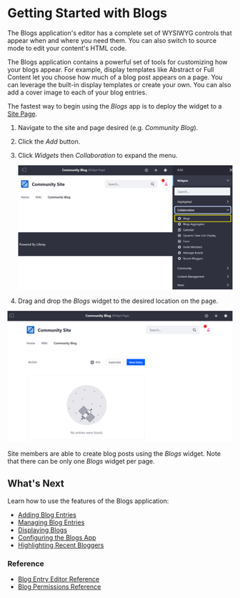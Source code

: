 # Getting Started with Blogs

The Blogs application's editor has a complete set of WYSIWYG controls that appear when and where you need them. You can also switch to source mode to edit your content's HTML code.

The Blogs application contains a powerful set of tools for customizing how your blogs appear. For example, display templates like Abstract or Full Content let you choose how much of a blog post appears on a page. You can leverage the built-in display templates or create your own. You can also add a cover image to each of your blog entries.

The fastest way to begin using the _Blogs_ app is to deploy the widget to a [Site Page](https://help.liferay.com/hc/articles/360029132211-Creating-Pages).

1. Navigate to the site and page desired (e.g. _Community Blog_).
1. Click the _Add_ button.
1. Click _Widgets_ then _Collaboration_ to expand the menu.

    ![Adding the Blogs widget to a page](./getting-started-with-blogs/images/01.png)

1. Drag and drop the _Blogs_ widget to the desired location on the page.

![Adding the Blogs widget to a page](./getting-started-with-blogs/images/02.png)

Site members are able to create blog posts using the _Blogs_ widget. Note that there can be only one _Blogs_ widget per page.

## What's Next

Learn how to use the features of the Blogs application:

* [Adding Blog Entries](./adding-blog-entries.md)
* [Managing Blog Entries](./managing-blog-entries.md)
* [Displaying Blogs](./displaying-blogs.md)
* [Configuring the Blogs App](./configuring-the-blogs-app.md)
* [Highlighting Recent Bloggers](./highlighting-recent-bloggers.md)

### Reference

* [Blog Entry Editor Reference](./blog-entry-editor-reference.md)
* [Blog Permissions Reference](./blog-permissions-reference.md)
